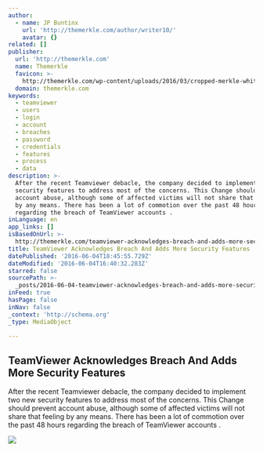 ```yaml
---
author:
  - name: JP Buntinx
    url: 'http://themerkle.com/author/writer10/'
    avatar: {}
related: []
publisher:
  url: 'http://themerkle.com'
  name: Themerkle
  favicon: >-
    http://themerkle.com/wp-content/uploads/2016/03/cropped-merkle-white-1-192x192.png
  domain: themerkle.com
keywords:
  - teamviewer
  - users
  - login
  - account
  - breaches
  - password
  - credentials
  - features
  - process
  - data
description: >-
  After the recent Teamviewer debacle, the company decided to implement two new
  security features to address most of the concerns. This Change should prevent
  account abuse, although some of affected victims will not share that feeling
  by any means. There has been a lot of commotion over the past 48 hours
  regarding the breach of TeamViewer accounts .
inLanguage: en
app_links: []
isBasedOnUrl: >-
  http://themerkle.com/teamviewer-acknowledges-breach-and-adds-more-security-features/
title: TeamViewer Acknowledges Breach And Adds More Security Features
datePublished: '2016-06-04T18:45:55.729Z'
dateModified: '2016-06-04T16:40:32.283Z'
starred: false
sourcePath: >-
  _posts/2016-06-04-teamviewer-acknowledges-breach-and-adds-more-security-featur.md
inFeed: true
hasPage: false
inNav: false
_context: 'http://schema.org'
_type: MediaObject

---
```

<article style=""><h1>TeamViewer Acknowledges Breach And Adds More Security Features</h1><p>After the recent Teamviewer debacle, the company decided to implement two new security features to address most of the concerns. This Change should prevent account abuse, although some of affected victims will not share that feeling by any means. There has been a lot of commotion over the past 48 hours regarding the breach of TeamViewer accounts .</p><img src="http://themerkle.com/wp-content/uploads/2016/06/shutterstock_352183106.jpg" /></article>